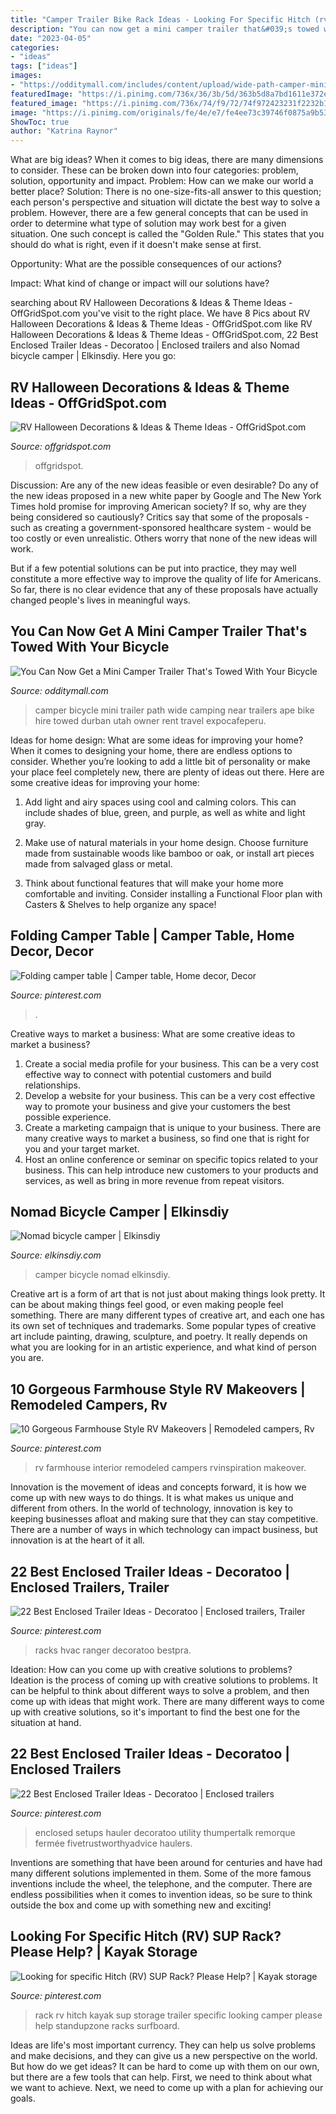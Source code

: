 ```yaml
---
title: "Camper Trailer Bike Rack Ideas - Looking For Specific Hitch (rv) Sup Rack? Please Help?"
description: "You can now get a mini camper trailer that&#039;s towed with your bicycle"
date: "2023-04-05"
categories:
- "ideas"
tags: ["ideas"]
images:
- "https://odditymall.com/includes/content/upload/wide-path-camper-mini-bicycle-camper-7883.jpg"
featuredImage: "https://i.pinimg.com/736x/36/3b/5d/363b5d8a7bd1611e372eb781646981ba.jpg"
featured_image: "https://i.pinimg.com/736x/74/f9/72/74f972423231f2232b1b9567526f5e8b.jpg"
image: "https://i.pinimg.com/originals/fe/4e/e7/fe4ee73c39746f0875a9b5364c164943.jpg"
ShowToc: true
author: "Katrina Raynor"
---
```



What are big ideas?
When it comes to big ideas, there are many dimensions to consider. These can be broken down into four categories: problem, solution, opportunity and impact. 
Problem: How can we make our world a better place? 
Solution: There is no one-size-fits-all answer to this question; each person's perspective and situation will dictate the best way to solve a problem. However, there are a few general concepts that can be used in order to determine what type of solution may work best for a given situation. One such concept is called the "Golden Rule." This states that you should do what is right, even if it doesn't make sense at first. 

Opportunity: What are the possible consequences of our actions? 

Impact: What kind of change or impact will our solutions have?

	

		
searching about RV Halloween Decorations &amp; Ideas &amp; Theme Ideas - OffGridSpot.com you've visit to the right place. We have 8 Pics about RV Halloween Decorations &amp; Ideas &amp; Theme Ideas - OffGridSpot.com like RV Halloween Decorations &amp; Ideas &amp; Theme Ideas - OffGridSpot.com, 22 Best Enclosed Trailer Ideas - Decoratoo | Enclosed trailers and also Nomad bicycle camper | Elkinsdiy. Here you go:
		
    
## RV Halloween Decorations &amp; Ideas &amp; Theme Ideas - OffGridSpot.com

<img loading=lazy src="https://offgridspot.com/wp-content/uploads/2020/10/simple-rv-halloween.jpg" onerror="this.onerror=null;this.src='https://tse3.mm.bing.net/th?id=OIP.QsQWeN_XhnIBwtWiFUNTaAHaE5&amp;pid=15.1';" alt="RV Halloween Decorations &amp; Ideas &amp; Theme Ideas - OffGridSpot.com">

_Source: offgridspot.com_

>offgridspot. 

	

Discussion: Are any of the new ideas feasible or even desirable?
Do any of the new ideas proposed in a new white paper by Google and The New York Times hold promise for improving American society? If so, why are they being considered so cautiously?
Critics say that some of the proposals - such as creating a government-sponsored healthcare system - would be too costly or even unrealistic. Others worry that none of the new ideas will work.

But if a few potential solutions can be put into practice, they may well constitute a more effective way to improve the quality of life for Americans. So far, there is no clear evidence that any of these proposals have actually changed people's lives in meaningful ways.

    
## You Can Now Get A Mini Camper Trailer That&#039;s Towed With Your Bicycle

<img loading=lazy src="https://odditymall.com/includes/content/upload/wide-path-camper-mini-bicycle-camper-7883.jpg" onerror="this.onerror=null;this.src='https://tse2.mm.bing.net/th?id=OIP.VXUo7r4AoyQA4z60ZF--dgHaE8&amp;pid=15.1';" alt="You Can Now Get a Mini Camper Trailer That&#039;s Towed With Your Bicycle">

_Source: odditymall.com_

>camper bicycle mini trailer path wide camping near trailers ape bike hire towed durban utah owner rent travel expocafeperu. 

	

Ideas for home design: What are some ideas for improving your home?
When it comes to designing your home, there are endless options to consider. Whether you’re looking to add a little bit of personality or make your place feel completely new, there are plenty of ideas out there. Here are some creative ideas for improving your home: 
1. Add light and airy spaces using cool and calming colors. This can include shades of blue, green, and purple, as well as white and light gray.

2. Make use of natural materials in your home design. Choose furniture made from sustainable woods like bamboo or oak, or install art pieces made from salvaged glass or metal.

3. Think about functional features that will make your home more comfortable and inviting. Consider installing a Functional Floor plan with Casters & Shelves to help organize any space! 


    
## Folding Camper Table | Camper Table, Home Decor, Decor

<img loading=lazy src="https://i.pinimg.com/736x/36/3b/5d/363b5d8a7bd1611e372eb781646981ba.jpg" onerror="this.onerror=null;this.src='https://tse4.mm.bing.net/th?id=OIP.J0_pJYx2hM0x-QpKsPBSPwHaJ3&amp;pid=15.1';" alt="Folding camper table | Camper table, Home decor, Decor">

_Source: pinterest.com_

>. 

	

Creative ways to market a business: What are some creative ideas to market a business?
1. Create a social media profile for your business. This can be a very cost effective way to connect with potential customers and build relationships.
2. Develop a website for your business. This can be a very cost effective way to promote your business and give your customers the best possible experience.
3. Create a marketing campaign that is unique to your business. There are many creative ways to market a business, so find one that is right for you and your target market.
4. Host an online conference or seminar on specific topics related to your business. This can help introduce new customers to your products and services, as well as bring in more revenue from repeat visitors.

    
## Nomad Bicycle Camper | Elkinsdiy

<img loading=lazy src="https://elkinsdiy.com/wp-content/uploads/IMG_6596.jpg" onerror="this.onerror=null;this.src='https://tse1.mm.bing.net/th?id=OIP.DCjFGjVzX_GpOsr6cokoGgHaFj&amp;pid=15.1';" alt="Nomad bicycle camper | Elkinsdiy">

_Source: elkinsdiy.com_

>camper bicycle nomad elkinsdiy. 

	

Creative art is a form of art that is not just about making things look pretty. It can be about making things feel good, or even making people feel something. There are many different types of creative art, and each one has its own set of techniques and trademarks. Some popular types of creative art include painting, drawing, sculpture, and poetry. It really depends on what you are looking for in an artistic experience, and what kind of person you are.

    
## 10 Gorgeous Farmhouse Style RV Makeovers | Remodeled Campers, Rv

<img loading=lazy src="https://i.pinimg.com/736x/33/de/46/33de4618b0f3a56ea46bac41c4ddd492.jpg" onerror="this.onerror=null;this.src='https://tse4.mm.bing.net/th?id=OIP.ggQg4o-fKpUusuZq5IhSdgHaJ4&amp;pid=15.1';" alt="10 Gorgeous Farmhouse Style RV Makeovers | Remodeled campers, Rv">

_Source: pinterest.com_

>rv farmhouse interior remodeled campers rvinspiration makeover. 

	

Innovation is the movement of ideas and concepts forward, it is how we come up with new ways to do things. It is what makes us unique and different from others. In the world of technology, innovation is key to keeping businesses afloat and making sure that they can stay competitive. There are a number of ways in which technology can impact business, but innovation is at the heart of it all.

    
## 22 Best Enclosed Trailer Ideas - Decoratoo | Enclosed Trailers, Trailer

<img loading=lazy src="https://i.pinimg.com/originals/fe/4e/e7/fe4ee73c39746f0875a9b5364c164943.jpg" onerror="this.onerror=null;this.src='https://tse4.mm.bing.net/th?id=OIP.Z0V0rxhhyG5TVaYNkJGmqgAAAA&amp;pid=15.1';" alt="22 Best Enclosed Trailer Ideas - Decoratoo | Enclosed trailers, Trailer">

_Source: pinterest.com_

>racks hvac ranger decoratoo bestpra. 

	

Ideation: How can you come up with creative solutions to problems?
Ideation is the process of coming up with creative solutions to problems. It can be helpful to think about different ways to solve a problem, and then come up with ideas that might work. There are many different ways to come up with creative solutions, so it's important to find the best one for the situation at hand.

    
## 22 Best Enclosed Trailer Ideas - Decoratoo | Enclosed Trailers

<img loading=lazy src="https://i.pinimg.com/736x/74/f9/72/74f972423231f2232b1b9567526f5e8b.jpg" onerror="this.onerror=null;this.src='https://tse4.mm.bing.net/th?id=OIP.2Yi2cAKf96rUVdJIW_wwWwHaJ3&amp;pid=15.1';" alt="22 Best Enclosed Trailer Ideas - Decoratoo | Enclosed trailers">

_Source: pinterest.com_

>enclosed setups hauler decoratoo utility thumpertalk remorque fermée fivetrustworthyadvice haulers. 

	

Inventions are something that have been around for centuries and have had many different solutions implemented in them. Some of the more famous inventions include the wheel, the telephone, and the computer. There are endless possibilities when it comes to invention ideas, so be sure to think outside the box and come up with something new and exciting!

    
## Looking For Specific Hitch (RV) SUP Rack? Please Help? | Kayak Storage

<img loading=lazy src="https://i.pinimg.com/originals/30/6b/fa/306bfa1edf11bf055a907d5517f2c08e.png" onerror="this.onerror=null;this.src='https://tse3.mm.bing.net/th?id=OIP.JZgVxLOfAgWwDW_Qj2jGBQHaJ4&amp;pid=15.1';" alt="Looking for specific Hitch (RV) SUP Rack? Please Help? | Kayak storage">

_Source: pinterest.com_

>rack rv hitch kayak sup storage trailer specific looking camper please help standupzone racks surfboard. 

	

Ideas are life's most important currency. They can help us solve problems and make decisions, and they can give us a new perspective on the world. But how do we get ideas? It can be hard to come up with them on our own, but there are a few tools that can help. First, we need to think about what we want to achieve. Next, we need to come up with a plan for achieving our goals.

